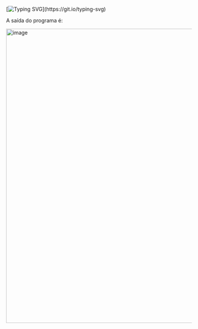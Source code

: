 [![Typing SVG](https://readme-typing-svg.herokuapp.com/?color=f7fobe&size=35&center=true&vCenter=true&width=1000&lines=;Exercício+quatro!;Indrodução+a+programação+Kotlin;)](https://git.io/typing-svg)

A saída do programa é:

<img width="800" alt="image" src="https://github.com/Lehguanaes/Introducao_a_programacao_kotlin/assets/125403978/e0e7cfe8-73fa-4016-b6d5-8e8538aab8a5">
